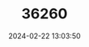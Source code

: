 ---
title: "36260"
category: "Indigofera cloiselii"
draft: false
date: 2024-02-22 13:03:50
languages:
  Malagasy: ["Hazombatango", "Hazomboatango", "Hazomby", "Azombonatango"]
---